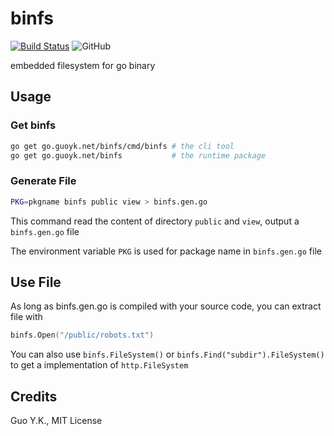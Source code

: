 # binfs

[![Build Status](https://travis-ci.org/go-guoyk/binfs.svg?branch=master)](https://travis-ci.org/go-guoyk/binfs)
![GitHub](https://img.shields.io/github/license/go-guoyk/binfs.svg)

embedded filesystem for go binary

## Usage

### Get binfs

```bash
go get go.guoyk.net/binfs/cmd/binfs # the cli tool
go get go.guoyk.net/binfs           # the runtime package
```

### Generate File

```bash
PKG=pkgname binfs public view > binfs.gen.go
```

This command read the content of directory `public` and `view`, output a `binfs.gen.go` file

The environment variable `PKG` is used for package name in `binfs.gen.go` file

## Use File

As long as binfs.gen.go is compiled with your source code, you can extract file with

```go
binfs.Open("/public/robots.txt")
```

You can also use `binfs.FileSystem()` or `binfs.Find("subdir").FileSystem()` to get a implementation of `http.FileSystem`

## Credits

Guo Y.K., MIT License

